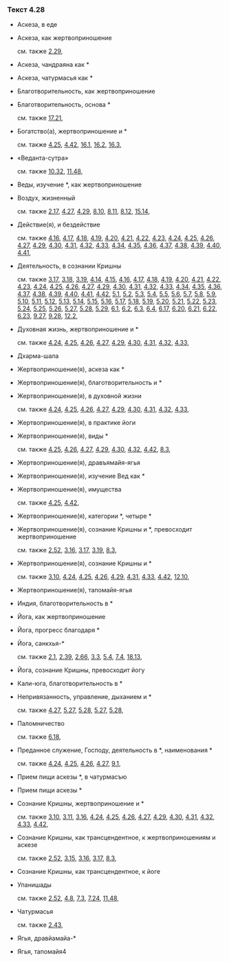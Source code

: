 ### Текст 4.28
	
- Аскеза, в еде

	
- Аскеза, как жертвоприношение

	см. также  [2.29](../02/0229.md), 
	
- Аскеза, чандраяна как \*

	
- Аскеза, чатурмасья как \*

	
- Благотворительность, как жертвоприношение

	
- Благотворительность, основа \*

	см. также  [17.21](../17/1721.md), 
	
- Богатство(а), жертвоприношение и \*

	см. также  [4.25](../04/0425.md),  [4.42](../04/0442.md),  [16.1](../16/1601.md),  [16.2](../16/1602.md),  [16.3](../16/1603.md), 
	
- «Веданта-сутра»

	см. также  [10.32](../10/1032.md),  [11.48](../11/1148.md), 
	
- Веды, изучение \*, как жертвоприношение

	
- Воздух, жизненный

	см. также  [2.17](../02/0217.md),  [4.27](../04/0427.md),  [4.29](../04/0429.md),  [8.10](../08/0810.md),  [8.11](../08/0811.md),  [8.12](../08/0812.md),  [15.14](../15/1514.md), 
	
- Действие(я), и бездействие

	см. также  [4.16](../04/0416.md),  [4.17](../04/0417.md),  [4.18](../04/0418.md),  [4.19](../04/0419.md),  [4.20](../04/0420.md),  [4.21](../04/0421.md),  [4.22](../04/0422.md),  [4.23](../04/0423.md),  [4.24](../04/0424.md),  [4.25](../04/0425.md),  [4.26](../04/0426.md),  [4.27](../04/0427.md),  [4.29](../04/0429.md),  [4.30](../04/0430.md),  [4.31](../04/0431.md),  [4.32](../04/0432.md),  [4.33](../04/0433.md),  [4.34](../04/0434.md),  [4.35](../04/0435.md),  [4.36](../04/0436.md),  [4.37](../04/0437.md),  [4.38](../04/0438.md),  [4.39](../04/0439.md),  [4.40](../04/0440.md),  [4.41](../04/0441.md), 
	
- Деятельность, в сознании Кришны

	см. также  [3.17](../03/0317.md),  [3.18](../03/0318.md),  [3.19](../03/0319.md),  [4.14](../04/0414.md),  [4.15](../04/0415.md),  [4.16](../04/0416.md),  [4.17](../04/0417.md),  [4.18](../04/0418.md),  [4.19](../04/0419.md),  [4.20](../04/0420.md),  [4.21](../04/0421.md),  [4.22](../04/0422.md),  [4.23](../04/0423.md),  [4.24](../04/0424.md),  [4.25](../04/0425.md),  [4.26](../04/0426.md),  [4.27](../04/0427.md),  [4.29](../04/0429.md),  [4.30](../04/0430.md),  [4.31](../04/0431.md),  [4.32](../04/0432.md),  [4.33](../04/0433.md),  [4.34](../04/0434.md),  [4.35](../04/0435.md),  [4.36](../04/0436.md),  [4.37](../04/0437.md),  [4.38](../04/0438.md),  [4.39](../04/0439.md),  [4.40](../04/0440.md),  [4.41](../04/0441.md),  [4.42](../04/0442.md),  [5.1](../05/0501.md),  [5.2](../05/0502.md),  [5.3](../05/0503.md),  [5.4](../05/0504.md),  [5.5](../05/0505.md),  [5.6](../05/0506.md),  [5.7](../05/0507.md),  [5.8](../05/0508.md),  [5.9](../05/0509.md),  [5.10](../05/0510.md),  [5.11](../05/0511.md),  [5.12](../05/0512.md),  [5.13](../05/0513.md),  [5.14](../05/0514.md),  [5.15](../05/0515.md),  [5.16](../05/0516.md),  [5.17](../05/0517.md),  [5.18](../05/0518.md),  [5.19](../05/0519.md),  [5.20](../05/0520.md),  [5.21](../05/0521.md),  [5.22](../05/0522.md),  [5.23](../05/0523.md),  [5.24](../05/0524.md),  [5.25](../05/0525.md),  [5.26](../05/0526.md),  [5.27](../05/0527.md),  [5.28](../05/0528.md),  [5.29](../05/0529.md),  [6.1](../06/0601.md),  [6.2](../06/0602.md),  [6.3](../06/0603.md),  [6.4](../06/0604.md),  [6.17](../06/0617.md),  [6.20](../06/0620.md),  [6.21](../06/0621.md),  [6.22](../06/0622.md),  [6.23](../06/0623.md),  [9.27](../09/0927.md),  [9.28](../09/0928.md),  [12.2](../12/1202.md), 
	
- Духовная жизнь, жертвоприношение и \*

	см. также  [4.24](../04/0424.md),  [4.25](../04/0425.md),  [4.26](../04/0426.md),  [4.27](../04/0427.md),  [4.29](../04/0429.md),  [4.30](../04/0430.md),  [4.31](../04/0431.md),  [4.32](../04/0432.md),  [4.33](../04/0433.md), 
	
- Дхарма-шала

	
- Жертвоприношение(я), аскеза как \*

	
- Жертвоприношение(я), благотворительность и \*

	
- Жертвоприношение(я), в духовной жизни

	см. также  [4.24](../04/0424.md),  [4.25](../04/0425.md),  [4.26](../04/0426.md),  [4.27](../04/0427.md),  [4.29](../04/0429.md),  [4.30](../04/0430.md),  [4.31](../04/0431.md),  [4.32](../04/0432.md),  [4.33](../04/0433.md), 
	
- Жертвоприношение(я), в практике йоги

	
- Жертвоприношение(я), виды \*

	см. также  [4.25](../04/0425.md),  [4.26](../04/0426.md),  [4.27](../04/0427.md),  [4.29](../04/0429.md),  [4.30](../04/0430.md),  [4.32](../04/0432.md),  [4.42](../04/0442.md),  [8.3](../08/0803.md), 
	
- Жертвоприношение(я), дравъямайя-ягья

	
- Жертвоприношение(я), изучение Вед как \*

	
- Жертвоприношение(я), имущества

	см. также  [4.25](../04/0425.md),  [4.42](../04/0442.md), 
	
- Жертвоприношение(я), категории \*, четыре \*

	
- Жертвоприношение(я), сознание Кришны и \*, превосходит жертвоприношение

	см. также  [2.52](../02/0252.md),  [3.16](../03/0316.md),  [3.17](../03/0317.md),  [3.19](../03/0319.md),  [8.3](../08/0803.md), 
	
- Жертвоприношение(я), сознание Кришны и \*

	см. также  [3.10](../03/0310.md),  [4.24](../04/0424.md),  [4.25](../04/0425.md),  [4.26](../04/0426.md),  [4.29](../04/0429.md),  [4.31](../04/0431.md),  [4.33](../04/0433.md),  [4.42](../04/0442.md),  [12.10](../12/1210.md), 
	
- Жертвоприношение(я), тапомайя-ягья

	
- Индия, благотворительность в \*

	
- Йога, как жертвоприношение

	
- Йога, прогресс благодаря \*

	
- Йога, санкхья-\*

	см. также  [2.1](../02/0201.md),  [2.39](../02/0239.md),  [2.66](../02/0266.md),  [3.3](../03/0303.md),  [5.4](../05/0504.md),  [7.4](../07/0704.md),  [18.13](../18/1813.md), 
	
- Йога, сознание Кришны, превосходит йогу

	
- Кали-юга, благотворительность в \*

	
- Непривязанность, управление, дыханием и \*

	см. также  [4.27](../04/0427.md),  [5.27](../05/0527.md),  [5.28](../05/0528.md),  [5.27](../05/0527.md),  [5.28](../05/0528.md), 
	
- Паломничество

	см. также  [6.18](../06/0618.md), 
	
- Преданное служение, Господу, деятельность в \*, наименования \*

	см. также  [4.24](../04/0424.md),  [4.25](../04/0425.md),  [4.26](../04/0426.md),  [4.27](../04/0427.md),  [9.1](../09/0901.md), 
	
- Прием пищи аскезы \*, в чатурмасъю

	
- Прием пищи аскезы \*

	
- Сознание Кришны, жертвоприношение и \*

	см. также  [3.10](../03/0310.md),  [3.11](../03/0311.md),  [3.16](../03/0316.md),  [4.24](../04/0424.md),  [4.25](../04/0425.md),  [4.26](../04/0426.md),  [4.27](../04/0427.md),  [4.29](../04/0429.md),  [4.30](../04/0430.md),  [4.31](../04/0431.md),  [4.32](../04/0432.md),  [4.33](../04/0433.md),  [4.42](../04/0442.md), 
	
- Сознание Кришны, как трансцендентное, к жертвоприношениям и аскезе

	см. также  [2.52](../02/0252.md),  [3.15](../03/0315.md),  [3.16](../03/0316.md),  [3.17](../03/0317.md),  [8.3](../08/0803.md), 
	
- Сознание Кришны, как трансцендентное, к йоге

	
- Упанишады

	см. также  [2.52](../02/0252.md),  [4.8](../04/0408.md),  [7.3](../07/0703.md),  [7.24](../07/0724.md),  [11.48](../11/1148.md), 
	
- Чатурмасья

	см. также  [2.43](../02/0243.md), 
	
- Ягья, дравйамайа-\*

	
- Ягья, тапомайя4

